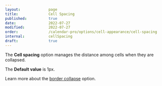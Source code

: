 ```yaml
---
layout:             page
title:              Cell Spacing
published:          true
date:               2022-07-27
modified:           2022-07-27
order:              /calendar-pro/options/cell-appearance/cell-spacing
internal:           cellSpacing
draft:              true
---
```

The **Cell spacing** option manages the distance among cells when they are collapsed.

The **Default value** is 1px.


Learn more about the [border collapse](./border-collapse.md) option.